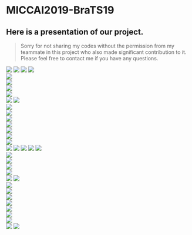 # MICCAI2019-BraTS19
## Here is a presentation of our project.
> Sorry for not sharing my codes without the permission from my teammate in this project who also made significant contribution to it.
> Please feel free to contact me if you have any questions.

![](https://github.com/Cute77/MICCAI2019-BraTS19/raw/master/presentation/Internship_Summary_of_ZiqiLin_00.png)
![](https://github.com/Cute77/MICCAI2019-BraTS19/raw/master/presentation/Internship_Summary_of_ZiqiLin_01.png)
![](https://github.com/Cute77/MICCAI2019-BraTS19/raw/master/presentation/Internship_Summary_of_ZiqiLin_02.png)
![](https://github.com/Cute77/MICCAI2019-BraTS19/raw/master/presentation/Internship_Summary_of_ZiqiLin_03.png)  
![](https://github.com/Cute77/MICCAI2019-BraTS19/raw/master/presentation/Internship_Summary_of_ZiqiLin_04.png)  
![](https://github.com/Cute77/MICCAI2019-BraTS19/raw/master/presentation/Internship_Summary_of_ZiqiLin_05.png)  
![](https://github.com/Cute77/MICCAI2019-BraTS19/raw/master/presentation/Internship_Summary_of_ZiqiLin_06.png)  
![](https://github.com/Cute77/MICCAI2019-BraTS19/raw/master/presentation/Internship_Summary_of_ZiqiLin_07.png)  
![](https://github.com/Cute77/MICCAI2019-BraTS19/raw/master/presentation/Internship_Summary_of_ZiqiLin_08.png)
![](https://github.com/Cute77/MICCAI2019-BraTS19/raw/master/presentation/Internship_Summary_of_ZiqiLin_09.png)  
![](https://github.com/Cute77/MICCAI2019-BraTS19/raw/master/presentation/Internship_Summary_of_ZiqiLin_10.png)  
![](https://github.com/Cute77/MICCAI2019-BraTS19/raw/master/presentation/Internship_Summary_of_ZiqiLin_11.png)  
![](https://github.com/Cute77/MICCAI2019-BraTS19/raw/master/presentation/Internship_Summary_of_ZiqiLin_12.png)  
![](https://github.com/Cute77/MICCAI2019-BraTS19/raw/master/presentation/Internship_Summary_of_ZiqiLin_13.png)  
![](https://github.com/Cute77/MICCAI2019-BraTS19/raw/master/presentation/Internship_Summary_of_ZiqiLin_14.png)  
![](https://github.com/Cute77/MICCAI2019-BraTS19/raw/master/presentation/Internship_Summary_of_ZiqiLin_15.png)  
![](https://github.com/Cute77/MICCAI2019-BraTS19/raw/master/presentation/Internship_Summary_of_ZiqiLin_16.png)  
![](https://github.com/Cute77/MICCAI2019-BraTS19/raw/master/presentation/Internship_Summary_of_ZiqiLin_17.png)
![](https://github.com/Cute77/MICCAI2019-BraTS19/raw/master/presentation/Internship_Summary_of_ZiqiLin_18.png)
![](https://github.com/Cute77/MICCAI2019-BraTS19/raw/master/presentation/Internship_Summary_of_ZiqiLin_19.png)
![](https://github.com/Cute77/MICCAI2019-BraTS19/raw/master/presentation/Internship_Summary_of_ZiqiLin_20.png)
![](https://github.com/Cute77/MICCAI2019-BraTS19/raw/master/presentation/Internship_Summary_of_ZiqiLin_21.png)  
![](https://github.com/Cute77/MICCAI2019-BraTS19/raw/master/presentation/Internship_Summary_of_ZiqiLin_22.png)  
![](https://github.com/Cute77/MICCAI2019-BraTS19/raw/master/presentation/Internship_Summary_of_ZiqiLin_23.png)  
![](https://github.com/Cute77/MICCAI2019-BraTS19/raw/master/presentation/Internship_Summary_of_ZiqiLin_24.png)  
![](https://github.com/Cute77/MICCAI2019-BraTS19/raw/master/presentation/Internship_Summary_of_ZiqiLin_25.png)  
![](https://github.com/Cute77/MICCAI2019-BraTS19/raw/master/presentation/Internship_Summary_of_ZiqiLin_26.png)
![](https://github.com/Cute77/MICCAI2019-BraTS19/raw/master/presentation/Internship_Summary_of_ZiqiLin_27.png)  
![](https://github.com/Cute77/MICCAI2019-BraTS19/raw/master/presentation/Internship_Summary_of_ZiqiLin_28.png)  
![](https://github.com/Cute77/MICCAI2019-BraTS19/raw/master/presentation/Internship_Summary_of_ZiqiLin_29.png)  
![](https://github.com/Cute77/MICCAI2019-BraTS19/raw/master/presentation/Internship_Summary_of_ZiqiLin_30.png)  
![](https://github.com/Cute77/MICCAI2019-BraTS19/raw/master/presentation/Internship_Summary_of_ZiqiLin_31.png)  
![](https://github.com/Cute77/MICCAI2019-BraTS19/raw/master/presentation/Internship_Summary_of_ZiqiLin_32.png)  
![](https://github.com/Cute77/MICCAI2019-BraTS19/raw/master/presentation/Internship_Summary_of_ZiqiLin_33.png)  
![](https://github.com/Cute77/MICCAI2019-BraTS19/raw/master/presentation/Internship_Summary_of_ZiqiLin_34.png)  
![](https://github.com/Cute77/MICCAI2019-BraTS19/raw/master/presentation/Internship_Summary_of_ZiqiLin_35.png)
![](https://github.com/Cute77/MICCAI2019-BraTS19/raw/master/presentation/Internship_Summary_of_ZiqiLin_36.png)

